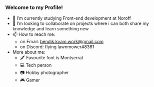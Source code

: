 ### Welcome to my Profile!
- 🏫 I’m currently studying Front-end development at Noroff
- 👯 I’m looking to collaborate on projects where i can both share my knowledge and learn something new 
- 📫 How to reach me: 
  - on Email: bendik.kvam.work@gmail.com
  - on Discord: flying lawnmower#8361
- More about me:
  - 🖋️ Favourite font is Montserrat
  - 💻 Tech person
  - 📷 Hobby photographer
  - 🎮 Gamer
